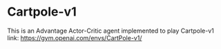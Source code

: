 # Cartpole-v1

This is an Advantage Actor-Critic agent implemented to play Cartpole-v1
link: https://gym.openai.com/envs/CartPole-v1/
